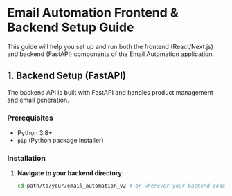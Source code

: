 # Email Automation Frontend & Backend Setup Guide

This guide will help you set up and run both the frontend (React/Next.js) and backend (FastAPI) components of the Email Automation application.

## 1. Backend Setup (FastAPI)

The backend API is built with FastAPI and handles product management and email generation.

### Prerequisites

*   Python 3.8+
*   `pip` (Python package installer)

### Installation

1.  **Navigate to your backend directory**:
    ```bash
    cd path/to/your/email_automation_v2 # or wherever your backend code is
